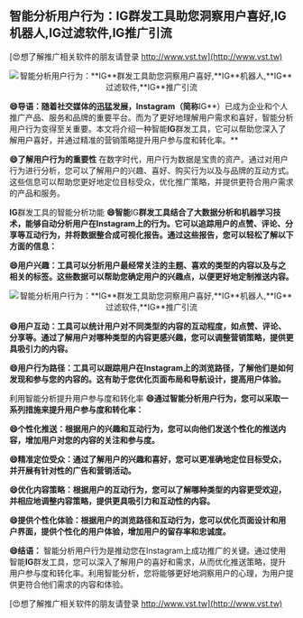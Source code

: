 ## **智能分析用户行为：**IG**群发工具助您洞察用户喜好,**IG**机器人,**IG**过滤软件,**IG**推广引流**

[😍想了解推广相关软件的朋友请登录 http://www.vst.tw](http://www.vst.tw)

 <center><img src="https://vst.tw/MP4/tuiguang/png/0.png" alt="智能分析用户行为：**IG**群发工具助您洞察用户喜好,**IG**机器人,**IG**过滤软件,**IG**推广引流"></center>

**😄导语：随着社交媒体的迅猛发展，Instagram（简称**IG**）已成为企业和个人推广产品、服务和品牌的重要平台。而为了更好地理解用户需求和喜好，智能分析用户行为变得至关重要。本文将介绍一种智能**IG**群发工具，它可以帮助您深入了解用户喜好，并通过精准的营销策略提升用户参与度和转化率。**

**😄了解用户行为的重要性**
在数字时代，用户行为数据是宝贵的资产。通过对用户行为进行分析，您可以了解用户的兴趣、喜好、购买行为以及与品牌的互动方式。这些信息可以帮助您更好地定位目标受众，优化推广策略，并提供更符合用户需求的产品和服务。

**IG**群发工具的智能分析功能
**😄智能**IG**群发工具结合了大数据分析和机器学习技术，能够自动分析用户在Instagram上的行为。它可以追踪用户的点赞、评论、分享等互动行为，并将数据整合成可视化报告。通过这些报告，您可以轻松了解以下方面的信息：**

**😄用户兴趣：工具可以分析用户最经常关注的主题、喜欢的类型的内容以及与之相关的标签。这些数据可以帮助您确定用户的兴趣点，以便更好地定制推送内容。**

 <center><img src="https://vst.tw/MP4/tuiguang/png/1.png" alt="智能分析用户行为：**IG**群发工具助您洞察用户喜好,**IG**机器人,**IG**过滤软件,**IG**推广引流"></center>

**😄用户互动：工具可以统计用户对不同类型的内容的互动程度，如点赞、评论、分享等。通过了解用户对哪种类型的内容更感兴趣，您可以调整营销策略，提供更具吸引力的内容。**

**😄用户行为路径：工具可以跟踪用户在Instagram上的浏览路径，了解他们是如何发现和参与您的内容的。这有助于您优化页面布局和导航设计，提高用户体验。**

利用智能分析提升用户参与度和转化率
**😄通过智能分析用户行为，您可以采取一系列措施来提升用户参与度和转化率：**

**😄个性化推送：根据用户的兴趣和互动行为，您可以向他们发送个性化的推送内容，增加用户对您的内容的关注和参与度。**

**😄精准定位受众：通过了解用户的兴趣和喜好，您可以更准确地定位目标受众，并开展有针对性的广告和营销活动。**

**😄优化内容策略：根据用户的互动行为，您可以了解哪种类型的内容更受欢迎，并相应地调整内容策略，提供更具吸引力和互动性的内容。**

**😄提供个性化体验：根据用户的浏览路径和互动行为，您可以优化页面设计和用户界面，提供个性化的用户体验，增加用户的留存率和忠诚度。**

**😄结语：**
智能分析用户行为是推动您在Instagram上成功推广的关键。通过使用智能**IG**群发工具，您可以深入了解用户的喜好和需求，从而优化推送策略，提升用户参与度和转化率。利用智能分析，您将能够更好地洞察用户的心理，为用户提供更符合他们需求的内容和体验。

[😍想了解推广相关软件的朋友请登录 http://www.vst.tw](http://www.vst.tw)



